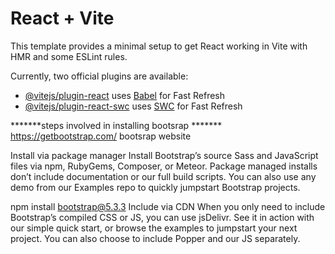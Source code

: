 
# React + Vite

This template provides a minimal setup to get React working in Vite with HMR and some ESLint rules.

Currently, two official plugins are available:

- [@vitejs/plugin-react](https://github.com/vitejs/vite-plugin-react/blob/main/packages/plugin-react/README.md) uses [Babel](https://babeljs.io/) for Fast Refresh
- [@vitejs/plugin-react-swc](https://github.com/vitejs/vite-plugin-react-swc) uses [SWC](https://swc.rs/) for Fast Refresh



*******steps involved in installing bootsrap *******
https://getbootstrap.com/ bootsrap website

Install via package manager
Install Bootstrap’s source Sass and JavaScript files via npm, RubyGems, Composer, or Meteor. Package managed installs don’t include documentation or our full build scripts. You can also use any demo from our Examples repo to quickly jumpstart Bootstrap projects.

npm install bootstrap@5.3.3
Include via CDN
When you only need to include Bootstrap’s compiled CSS or JS, you can use jsDelivr. See it in action with our simple quick start, or browse the examples to jumpstart your next project. You can also choose to include Popper and our JS separately.

<link href="https://cdn.jsdelivr.net/npm/bootstrap@5.3.3/dist/css/bootstrap.min.css" rel="stylesheet" integrity="sha384-QWTKZyjpPEjISv5WaRU9OFeRpok6YctnYmDr5pNlyT2bRjXh0JMhjY6hW+ALEwIH" crossorigin="anonymous">
<script src="https://cdn.jsdelivr.net/npm/bootstrap@5.3.3/dist/js/bootstrap.bundle.min.js"


******* installing react *********

https://vitejs.dev/guide/


Compatibility Note

Vite requires Node.js version 18+. 20+. However, some templates require a higher Node.js version to work, please upgrade if your package manager warns about it.

npm create vite@latest

npm create vite@latest my-vue-app -- --template vue

npm i react-router-dom
use this command to install react router dom packages to perform router functions
npx degit user/project#main my-project
cd my-project

npm install
npm run dev

http://localhost:5173  to view the output in the browser 



